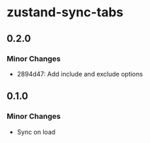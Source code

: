 # zustand-sync-tabs

## 0.2.0

### Minor Changes

- 2894d47: Add include and exclude options

## 0.1.0

### Minor Changes

- Sync on load
